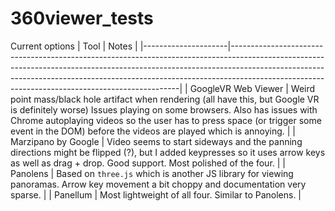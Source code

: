 # 360viewer_tests

Current options
| Tool                | Notes                                                                                                                                                                                                                                                                                                     |
|---------------------|-----------------------------------------------------------------------------------------------------------------------------------------------------------------------------------------------------------------------------------------------------------------------------------------------------------|
| GoogleVR Web Viewer | Weird point mass/black hole artifact when rendering (all have this, but Google VR is definitely worse) Issues playing on some browsers. Also has issues with Chrome autoplaying videos so the user has to press space (or trigger some event in the DOM) before the videos are played which is annoying.  |
| Marzipano by Google | Video seems to start sideways and the panning directions might be flipped (?), but I added keypresses so it uses arrow keys as well as drag + drop. Good support. Most polished of the four.                                                                                                              |
| Panolens            | Based on `three.js` which is another JS library for viewing panoramas. Arrow key movement a bit choppy and documentation very sparse.                                                                                                                                                                     |
| Panellum            | Most lightweight of all four. Similar to Panolens.                                                                                                                                                                                                                                                        |

